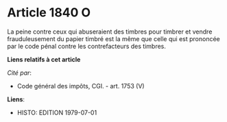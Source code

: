 # Article 1840 O

La peine contre ceux qui abuseraient des timbres pour timbrer et vendre frauduleusement du papier timbré est la même que
celle qui est prononcée par le code pénal contre les contrefacteurs des timbres.

**Liens relatifs à cet article**

_Cité par_:

  - Code général des impôts, CGI. - art. 1753 (V)

**Liens**:

  - HISTO: EDITION 1979-07-01
